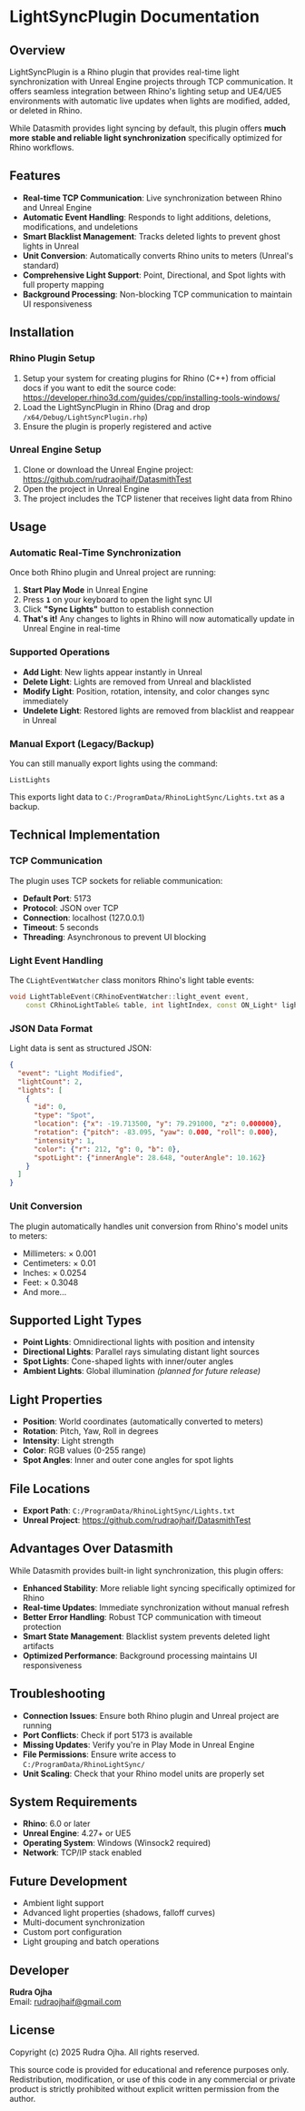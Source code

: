 # LightSyncPlugin Documentation

## Overview

LightSyncPlugin is a Rhino plugin that provides real-time light synchronization with Unreal Engine projects through TCP communication. It offers seamless integration between Rhino's lighting setup and UE4/UE5 environments with automatic live updates when lights are modified, added, or deleted in Rhino.

While Datasmith provides light syncing by default, this plugin offers **much more stable and reliable light synchronization** specifically optimized for Rhino workflows.

## Features

- **Real-time TCP Communication**: Live synchronization between Rhino and Unreal Engine
- **Automatic Event Handling**: Responds to light additions, deletions, modifications, and undeletions
- **Smart Blacklist Management**: Tracks deleted lights to prevent ghost lights in Unreal
- **Unit Conversion**: Automatically converts Rhino units to meters (Unreal's standard)
- **Comprehensive Light Support**: Point, Directional, and Spot lights with full property mapping
- **Background Processing**: Non-blocking TCP communication to maintain UI responsiveness

## Installation

### Rhino Plugin Setup

1. Setup your system for creating plugins for Rhino (C++) from official docs if you want to edit the source code: https://developer.rhino3d.com/guides/cpp/installing-tools-windows/
2. Load the LightSyncPlugin in Rhino (Drag and drop `/x64/Debug/LightSyncPlugin.rhp`)
3. Ensure the plugin is properly registered and active

### Unreal Engine Setup

1. Clone or download the Unreal Engine project: https://github.com/rudraojhaif/DatasmithTest
2. Open the project in Unreal Engine
3. The project includes the TCP listener that receives light data from Rhino

## Usage

### Automatic Real-Time Synchronization

Once both Rhino plugin and Unreal project are running:

1. **Start Play Mode** in Unreal Engine
2. Press **`1`** on your keyboard to open the light sync UI
3. Click **"Sync Lights"** button to establish connection
4. **That's it!** Any changes to lights in Rhino will now automatically update in Unreal Engine in real-time

### Supported Operations

- **Add Light**: New lights appear instantly in Unreal
- **Delete Light**: Lights are removed from Unreal and blacklisted
- **Modify Light**: Position, rotation, intensity, and color changes sync immediately  
- **Undelete Light**: Restored lights are removed from blacklist and reappear in Unreal

### Manual Export (Legacy/Backup)

You can still manually export lights using the command:

```
ListLights
```

This exports light data to `C:/ProgramData/RhinoLightSync/Lights.txt` as a backup.

## Technical Implementation

### TCP Communication

The plugin uses TCP sockets for reliable communication:

- **Default Port**: 5173
- **Protocol**: JSON over TCP
- **Connection**: localhost (127.0.0.1)
- **Timeout**: 5 seconds
- **Threading**: Asynchronous to prevent UI blocking

### Light Event Handling

The `CLightEventWatcher` class monitors Rhino's light table events:

```cpp
void LightTableEvent(CRhinoEventWatcher::light_event event,
    const CRhinoLightTable& table, int lightIndex, const ON_Light* light)
```

### JSON Data Format

Light data is sent as structured JSON:

```json
{
  "event": "Light Modified",
  "lightCount": 2,
  "lights": [
    {
      "id": 0,
      "type": "Spot",
      "location": {"x": -19.713500, "y": 79.291000, "z": 0.000000},
      "rotation": {"pitch": -83.095, "yaw": 0.000, "roll": 0.000},
      "intensity": 1,
      "color": {"r": 212, "g": 0, "b": 0},
      "spotLight": {"innerAngle": 28.648, "outerAngle": 10.162}
    }
  ]
}
```

### Unit Conversion

The plugin automatically handles unit conversion from Rhino's model units to meters:

- Millimeters: × 0.001
- Centimeters: × 0.01  
- Inches: × 0.0254
- Feet: × 0.3048
- And more...

## Supported Light Types

- **Point Lights**: Omnidirectional lights with position and intensity
- **Directional Lights**: Parallel rays simulating distant light sources  
- **Spot Lights**: Cone-shaped lights with inner/outer angles
- **Ambient Lights**: Global illumination *(planned for future release)*

## Light Properties

- **Position**: World coordinates (automatically converted to meters)
- **Rotation**: Pitch, Yaw, Roll in degrees
- **Intensity**: Light strength
- **Color**: RGB values (0-255 range)
- **Spot Angles**: Inner and outer cone angles for spot lights

## File Locations

- **Export Path**: `C:/ProgramData/RhinoLightSync/Lights.txt`
- **Unreal Project**: https://github.com/rudraojhaif/DatasmithTest

## Advantages Over Datasmith

While Datasmith provides built-in light synchronization, this plugin offers:

- **Enhanced Stability**: More reliable light syncing specifically optimized for Rhino
- **Real-time Updates**: Immediate synchronization without manual refresh
- **Better Error Handling**: Robust TCP communication with timeout protection
- **Smart State Management**: Blacklist system prevents deleted light artifacts
- **Optimized Performance**: Background processing maintains UI responsiveness

## Troubleshooting

- **Connection Issues**: Ensure both Rhino plugin and Unreal project are running
- **Port Conflicts**: Check if port 5173 is available
- **Missing Updates**: Verify you're in Play Mode in Unreal Engine  
- **File Permissions**: Ensure write access to `C:/ProgramData/RhinoLightSync/`
- **Unit Scaling**: Check that your Rhino model units are properly set

## System Requirements

- **Rhino**: 6.0 or later
- **Unreal Engine**: 4.27+ or UE5
- **Operating System**: Windows (Winsock2 required)
- **Network**: TCP/IP stack enabled

## Future Development

- Ambient light support
- Advanced light properties (shadows, falloff curves)
- Multi-document synchronization
- Custom port configuration
- Light grouping and batch operations

## Developer

**Rudra Ojha**  
Email: [rudraojhaif@gmail.com](mailto:rudraojhaif@gmail.com)

## License

Copyright (c) 2025 Rudra Ojha. All rights reserved.

This source code is provided for educational and reference purposes only. Redistribution, modification, or use of this code in any commercial or private product is strictly prohibited without explicit written permission from the author.